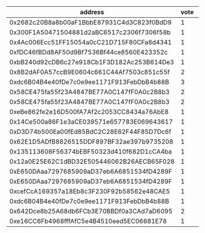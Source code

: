 address|vote|timestamp|signature
---|---|---|---
0x2682c20B8a8b00aF1BbbE87931C4d3C823f0BdD9|1|1598271612|0x6dff5ceccf22e713aa4ac15d6fc4607193145d2b7e1933c16a7081e1e4602fd01a475507d3dd69feecf6e30f8c017fbd294b2f26bcffc908dd2ac60a18b979a01b
0x300F1A50471504881d2aBC6517c2306f7306f58b|1|1598275269|0xbb43bf65e36b98b73b77f925b7833b9d39d5c6f22ce662bcaa36b291698d93440dd31c94fe7e0d2a57a93ed1500d81a28ac0e60b6bff309f7f8c0c85ddcfd1091b
0x4Ac006Ecc51FF15054a0cC21D715F80CFa8d4341|1|1598277017|0xeabe5cb07f1452fb6437752cd9f01bd265b1e844a729defe6cbb7194d50cbff26451d9f6251872608e1c09d13874f2ec623bf0a2c0ed47cd3222b519cabea6601b
0xfDC46fBDd8AF50d9Bf7536Bf44ce8560E423352c|1|1598277345|0xc9bac4737e2860405c94cd6a196383e9322ecbd96ac7417c4117bbbc9f6f2f8c7e16fca86af96238f03d14284536f302cf10b27be4074ad7cac20de900ff26dc1c
0xbB240d92cDB6c27e918Cb1F3D182Ac253B614De3|1|1598277890|0xdcb97e44106589a71a81966e9c942cf0b00fac9c84a80f9cb16bec995af076d34505a18ddf7fc1ebfe43e257bc057db2e730b6f4605385c3a26ae22091138d3d1b
0x8B2dAF0A57ccB9E0604c661C44Af7503c851c55f|2|1598278662|0x7d8d965cb225fd14c1148fc92de7e6fc1a6a2fdb2e2e056a82c1654273f8f2b511a5f071470f8c20de69fce88c49232ee259b9e24ac57f0e66ad47b2d712184c1b
0xdc6B04B4e40fDe7c0e9ee1171F913FebDbB4b88B|3|1598283707|0x3ac4e013fac5fb5bb864e3e3c37a97f76b23e457af3ea6f1d9b782cbaa3b3cc11144bb88a87afbb8bc0573ab827346869e2d2d1bd595eec4cff1b718215df3c61b
0x58CE475fa55f23A4847BE77A0C147fF0A0c2B8b3|2|1598286412|0x0c00b2e8c9812d048531ee5e24f9d79165bb80417caa60e8d905a34a10c0231f6b72addbba0e14e69fee4fb69d1bf413f6129b7d82cb43fca2242483992d567d1b
0x58CE475fa55f23A4847BE77A0C147fF0A0c2B8b3|2|1598286613|0xca7bb27a8431644e2f1b30a8d7a03aa229c73d2e608bcfaac7bb0684d9f8bb7e13c105059501ec7c16c22e17b50a058785d07fb98b4119e1dc09d744a90fc07b1b
0xeBe862fe2e16D500fA7Af2c2053CC8434a76AbE8|1|1598289248|0xcace78286153a35ac7280840339cfe80c3e132178d5f36dd2440bc5207ed56065c22a3ba773d082fabd451189dd1f840a53062b0a73a347ff4abad04ceab7dfe1c
0x14Ce500a86F1e3aCE039571e657783E069643617|1|1598289301|0xc3b1afa67900f9f63054d8f9b59d6687922763fc80f5d497015f4ed9506dc8d6018b66a35efc40734597c471e916cb6ae3b015aa944cc71d4390307ac48bf9d11b
0xD3D74b500Ea00fEd85BdC2C28E62F44F85D7Dc6f|1|1598290054|0xc0a6cc8c7ac3d795ee7b9fc322c2c1e3393647e1dad1227df05e0b24953b660a70e35387f5e045ba861d7c7f350ee2162fbe5ff4d872d2f8efaf4a61f1b7c3331b
0x62E1D5ADfB8826515DDF897BF32ae397b9735208|1|1598299707|0x096c9e8597aa65e5228750549ecb6772803772e00641e61afa285eb9ce4197500b7a5c5133543e8b4c3ed410a37635e84ffe0ab468fca70575ba60f50061958d1b
0x135113608F56374bEBF50323d410f682D1cCA4ba|1|1598309781|0xf2e3bccf182faedb8f15561efea5a4ad97260c6de8c6d2b219bd9967a672e94d56a20e470508261b6422b7b6332245d29e542988b96c720c7cbf3a454fc52a891b
0x12a0E25E62C1dBD32E505446062B26AECB65F028|1|1598345301|0x1de7a401840154d6f9c0b9229e986a02245d0119f4274681c9f179fe92b7a23e17d675f716114e35913f90bebb0f3f547b26c8d577276a1e53732ca7234ab4ac1b
0xE650DAaa7297685909aD37eb6A6851534fD4289F|1|1598350385|0x51b84fceba959caad19735ba8bdd21d01c852a1dd881eb5be5081ca50484dbc8335eaf4fb7aa434a77b733c235c114d0492c6cd8ac860bf3479822dd69a4e7901b
0xE650DAaa7297685909aD37eb6A6851534fD4289F|1|1598350466|0x418347cfea283934f7b3f071ac907d3a37007d958cbc3840ab16f94b43881c1c3f66851fdb94d661b2947f394a39888776cc2e3b2c00d5446b25eb19bde422a41c
0xcefCcA169357a18Eb8c3F230F92b58562e48CAE5|1|1598369398|0x48b371d155120c424d61b9fc06955be5584ae317c97f7422aa934285d4bcfd383cf8a79ff3cdd2817f35167ae422ff280f1739ef1cad81d95affbeae24dd98661b
0xdc6B04B4e40fDe7c0e9ee1171F913FebDbB4b88B|1|1598374581|0xf0a0cf7cc554edfd516359990bb6502646e9261ce7108ac6d7bd0606503c372c497e508582cd10607cdecdae3bad1407db3843525ba75c8b8ac25b9251dd7a781b
0x642Dce8b25A68db6FCb3E70BBDf0a3CAd7aD6095|2|1598462696|0xe553e0bc687cb43e48009e452a27a723dc1688a9ed0b613092b2239129e7db084c6ec23d06548ee3f914f5ee802ed69ea0506b2af0016ee8283a4f5096a922881b
0xe16CC6Fb4968fffAfC5e4B4510eed5EC06681E78|1|1598561564|0xa8eeccf6f63023fce6a6a3d7851f08021d1d357aa5df02cadd7bc69da278634c2d422e6e093754126905f9739aa48f53077322e854dbb612c6f89a0122d075401b